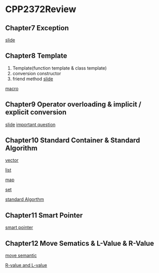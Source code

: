 # CPP2372Review

## Chapter7 Exception
[slide]()

## Chapter8 Template 
1. Template(function template & class template)
2. conversion constructor 
3. friend method 
[slide]()

[macro]()

## Chapter9 Operator overloading & implicit / explicit conversion 
[slide](https://github.com/ZijunYe/CPP2372Review/blob/main/9_OperatorOverloading/9-OperatorOverloading%20(1).pdf)
[important question](https://github.com/ZijunYe/CPP2372Review/blob/main/9_OperatorOverloading/Operator_overloading.md)

## Chapter10 Standard Container & Standard Algorithm
[vector](https://github.com/ZijunYe/CPP2372Review/blob/main/10_TheStandardContainers%26Algorithms/vector.md)

[list](https://github.com/ZijunYe/CPP2372Review/blob/main/10_TheStandardContainers%26Algorithms/list.md)

[map](https://github.com/ZijunYe/CPP2372Review/blob/main/10_TheStandardContainers%26Algorithms/map.md)

[set](https://github.com/ZijunYe/CPP2372Review/blob/main/10_TheStandardContainers%26Algorithms/set.md)


[standard Algorthm](https://github.com/ZijunYe/CPP2372Review/blob/main/10_TheStandardContainers%26Algorithms/SA.md) 


## Chapter11 Smart Pointer 
[smart pointer](https://github.com/ZijunYe/CPP2372Review/blob/main/11-smartPointer/smartPointer.md)


## Chapter12 Move Sematics & L-Value & R-Value
[move semantic](https://github.com/ZijunYe/CPP2372Review/blob/main/12_moveSematicsAndL:RValue/MoveSematics.md)

[R-value and L-value](https://github.com/ZijunYe/CPP2372Review/blob/main/12_moveSematicsAndL:RValue/DeterminL-R:Lvalue.cpp)
